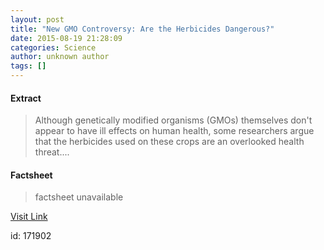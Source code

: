 ```yaml
---
layout: post
title: "New GMO Controversy: Are the Herbicides Dangerous?"
date: 2015-08-19 21:28:09
categories: Science
author: unknown author
tags: []
---
```



#### Extract
>Although genetically modified organisms (GMOs) themselves don't appear to have ill effects on human health, some researchers argue that the herbicides used on these crops are an overlooked health threat....

#### Factsheet
>factsheet unavailable

[Visit Link](http://www.livescience.com/51917-gmo-herbicides-health.html)

id:  171902
